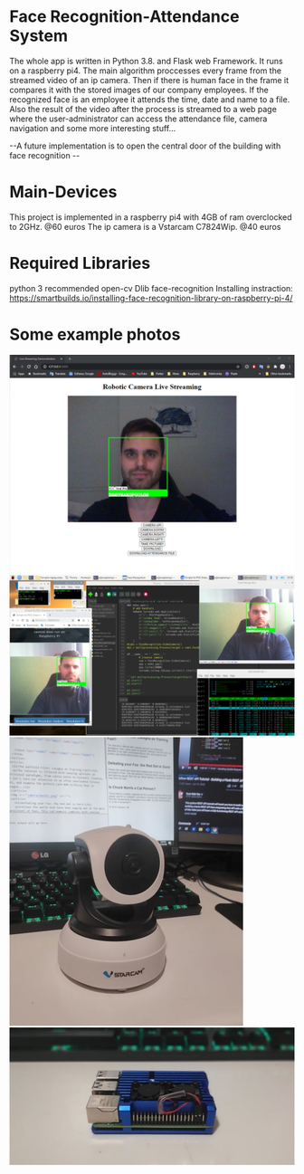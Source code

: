 # Face Recognition-Attendance System
The whole app is written in Python 3.8. and Flask web Framework.
It runs on a raspberry pi4.
The main algorithm proccesses every frame from the streamed video of an ip camera.
Then if there is human face in the frame it compares it with the stored images of our company employees.
If the recognized face is an employee it attends the time, date and name to a file.
Also the result of the video after the process is streamed to a web page where the user-administrator can access the attendance file, camera navigation and some more interesting stuff...

--A future implementation is to open the central door of the building with face recognition --

# Main-Devices
This project is implemented in a raspberry pi4 with 4GB of ram overclocked to 2GHz. @60 euros
The ip camera is a Vstarcam C7824Wip. @40 euros

# Required Libraries
python 3 recommended
open-cv
Dlib
face-recognition
Installing instraction: https://smartbuilds.io/installing-face-recognition-library-on-raspberry-pi-4/

# Some example photos 
![](screenshots/Streaming.png)
![](screenshots/screenshot1.png) 
![](screenshots/camera.jpg) 
![](screenshots/raspberry.jpg)


 
